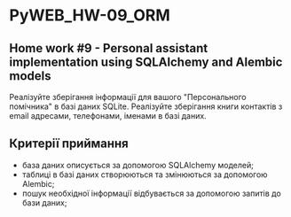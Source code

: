 # PyWEB_HW-09_ORM
## Home work #9 - Personal assistant implementation using SQLAlchemy and Alembic models
Реалізуйте зберігання інформації для вашого "Персонального помічника" в базі даних SQLite. Реалізуйте зберігання книги контактів з email адресами, телефонами, іменами в базі даних.
## Критерії приймання
 - база даних описується за допомогою SQLAlchemy моделей;
 - таблиці в базі даних створюються та змінюються за допомогою Alembic;
 - пошук необхідної інформації відбувається за допомогою запитів до бази даних;
